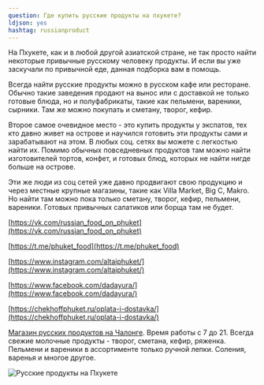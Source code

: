 ```yaml
---
question: Где купить русские продукты на пхукете?
ldjson: yes
hashtag: russianproduct
---
```


На Пхукете, как и в любой другой азиатской стране, не так просто найти некоторые привычные русскому человеку продукты. И если вы уже заскучали по привычной еде, данная подборка вам в помощь.

Всегда найти русские продукты можно в русском кафе или ресторане. Обычно такие заведения продают на вынос или с доставкой не только готовые блюда, но и полуфабрикаты, такие как пельмени, вареники, сырники. Там же можно покупать и сметану, творог, кефир.

Второе самое очевидное место - это купить продукты у экспатов, тех кто давно живет на острове и научился готовить эти продукты сами и зарабатывают на этом. В любых соц. сетях вы можете с легкостью найти их. Помимо обычных повседневных продуктов там можно найти изготовителей тортов, конфет, и готовых блюд, которых не найти нигде больше на острове.

Эти же люди из соц сетей уже давно продвигают свою продукцию и через местные крупные магазины, такие как Villa Market, Big C, Makro. Но найти там можно пока только сметану, творог, кефир, пельмени, вареники. Готовых привычных салатиков или борща там не будет.

[https://vk.com/russian_food_on_phuket](https://vk.com/russian_food_on_phuket)

[https://t.me/phuket_food](https://t.me/phuket_food)

[https://www.instagram.com/altaiphuket/](https://www.instagram.com/altaiphuket/)

[https://www.facebook.com/dadayura/](https://www.facebook.com/dadayura/)

[https://chekhoffphuket.ru/oplata-i-dostavka/](https://chekhoffphuket.ru/oplata-i-dostavka/)

[Магазин русских продуктов на Чалонге](https://goo.gl/maps/H714JoHL8Em1zC3K7). Время работы с 7 до 21.  Всегда свежие молочные продукты - творог, сметана, кефир, ряженка. Пельмени и вареники в ассортименте только ручной лепки. Соления, варенья и многое другое.

![Русские продукты на Пхукете](https://phuketfaq.ru/assets/images/rusfood.jpeg)
